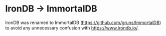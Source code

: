 # IronDB -> ImmortalDB

IronDB was renamed to ImmortalDB (https://github.com/gruns/ImmortalDB) to avoid
any unnecessary confusion with https://www.irondb.io/.
